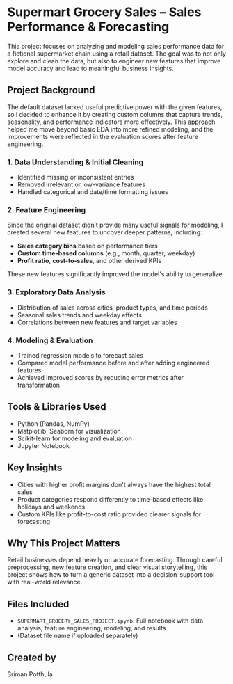 # Supermart Grocery Sales – Sales Performance & Forecasting

This project focuses on analyzing and modeling sales performance data for a fictional supermarket chain using a retail dataset. 
The goal was to not only explore and clean the data, but also to engineer new features that improve model accuracy and lead to meaningful business insights.

## Project Background

The default dataset lacked useful predictive power with the given features, so I decided to enhance it by creating custom columns that capture trends, seasonality, and performance indicators more effectively.
This approach helped me move beyond basic EDA into more refined modeling, and the improvements were reflected in the evaluation scores after feature engineering.


### 1. Data Understanding & Initial Cleaning
- Identified missing or inconsistent entries
- Removed irrelevant or low-variance features
- Handled categorical and date/time formatting issues

### 2. Feature Engineering
Since the original dataset didn’t provide many useful signals for modeling, I created several new features to uncover deeper patterns, including:

- **Sales category bins** based on performance tiers
- **Custom time-based columns** (e.g., month, quarter, weekday)
- **Profit ratio**, **cost-to-sales**, and other derived KPIs

These new features significantly improved the model's ability to generalize.
### 3. Exploratory Data Analysis
- Distribution of sales across cities, product types, and time periods
- Seasonal sales trends and weekday effects
- Correlations between new features and target variables

### 4. Modeling & Evaluation
- Trained regression models to forecast sales
- Compared model performance before and after adding engineered features
- Achieved improved scores by reducing error metrics after transformation

## Tools & Libraries Used
- Python (Pandas, NumPy)
- Matplotlib, Seaborn for visualization
- Scikit-learn for modeling and evaluation
- Jupyter Notebook

## Key Insights
- Cities with higher profit margins don't always have the highest total sales
- Product categories respond differently to time-based effects like holidays and weekends
- Custom KPIs like profit-to-cost ratio provided clearer signals for forecasting

## Why This Project Matters
Retail businesses depend heavily on accurate forecasting. Through careful preprocessing, new feature creation, and clear visual storytelling, this project shows how to turn a generic dataset into a decision-support tool with real-world relevance.

## Files Included
- `SUPERMART_GROCERY_SALES_PROJECT.ipynb`: Full notebook with data analysis, feature engineering, modeling, and results
- (Dataset file name if uploaded separately)

## Created by
Sriman Potthula  
